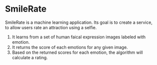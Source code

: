 # SmileRate

SmileRate is a machine learning application.
Its goal is to create a service, to allow users rate an attraction using a selfie.

1) It learns from a set of human faical expression images labeled with emotion.
2) It returns the score of each emotions for any given image.
3) Based on the returned scores for each emotion, the algorithm will calculate a rating.
